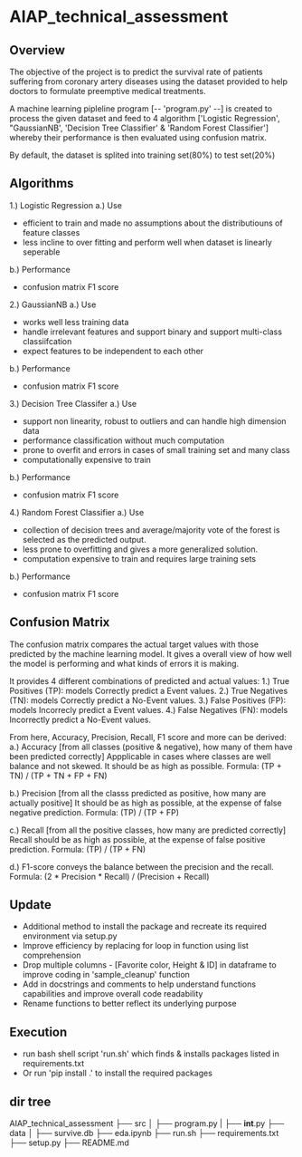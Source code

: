 # AIAP_technical_assessment

## Overview
The objective of the project is to predict the survival rate of patients suffering from coronary artery diseases
using the dataset provided to help doctors to formulate preemptive medical treatments.

A machine learning pipleline program [-- 'program.py' --] is created to process the given dataset and feed to
4 algorithm ['Logistic Regression', "GaussianNB', 'Decision Tree Classifier' & 'Random Forest Classifier'] whereby their
performance is then evaluated using confusion matrix.

By default, the dataset is splited into training set(80%) to test set(20%)


## Algorithms
1.) Logistic Regression
a.) Use
- efficient to train and made no assumptions about the distributiouns of feature classes
- less incline to over fitting and perform well when dataset is linearly seperable

b.) Performance
- confusion matrix F1 score


2.) GaussianNB
a.) Use
- works well less training data
- handle irrelevant features and support binary and support multi-class classiifcation
- expect features to be independent to each other

b.) Performance
- confusion matrix F1 score


3.) Decision Tree Classifer
a.) Use
- support non linearity, robust to outliers and can handle high dimension data
- performance classification without much computation
- prone to overfit and errors in cases of small training set and many class
- computationally expensive to train

b.) Performance
- confusion matrix F1 score


4.) Random Forest Classifier
a.) Use
- collection of decision trees and average/majority vote of the forest is selected as the predicted output.
- less prone to overfitting and gives a more generalized solution.
- computation expensive to train and requires large training sets

b.) Performance
- confusion matrix F1 score


## Confusion Matrix
The confusion matrix compares the actual target values with those predicted by the machine learning model.
It gives a overall view of how well the model is performing and what kinds of errors it is making.

It provides 4 different combinations of predicted and actual values:
1.) True Positives (TP):  models Correctly predict a Event values.
2.) True Negatives (TN):  models Correctly predict a No-Event values.
3.) False Positives (FP): models Incorrecly predict a Event values.
4.) False Negatives (FN): models Incorrectly predict a No-Event values.

From here, Accuracy, Precision, Recall, F1 score and more can be derived:
a.) Accuracy [from all classes (positive & negative), how many of them have been predicted correctly]
    Appplicable in cases where classes are well balance and not skewed.
    It should be as high as possible.
    Formula: (TP + TN) / (TP + TN + FP + FN)

b.) Precision [from all the classs predicted as positive, how many are actually positive]
    It should be as high as possible, at the expense of false negative prediction.
    Formula: (TP) / (TP + FP)

c.) Recall [from all the positive classes, how many are predicted correctly]
    Recall should be as high as possible, at the expense of false positive prediction.
    Formula: (TP) / (TP + FN)

d.) F1-score conveys the balance between the precision and the recall.
    Formula: (2 * Precision * Recall) / (Precision + Recall)

## Update
- Additional method to install the package and recreate its required environment via setup.py 
- Improve efficiency by replacing for loop in function using list comprehension
- Drop multiple columns - [Favorite color, Height & ID] in dataframe to improve coding in 'sample_cleanup' function
- Add in docstrings and comments to help understand functions capabilities and improve overall code readability
- Rename functions to better reflect its underlying purpose 

## Execution    
- run bash shell script 'run.sh' which finds & installs packages listed in requirements.txt
- Or run 'pip install .' to install the required packages


## dir tree
AIAP_technical_assessment
├── src
│   ├── program.py
|   ├── __int__.py
├── data
│   ├── survive.db
├── eda.ipynb
├── run.sh
├── requirements.txt
├── setup.py
├── README.md

